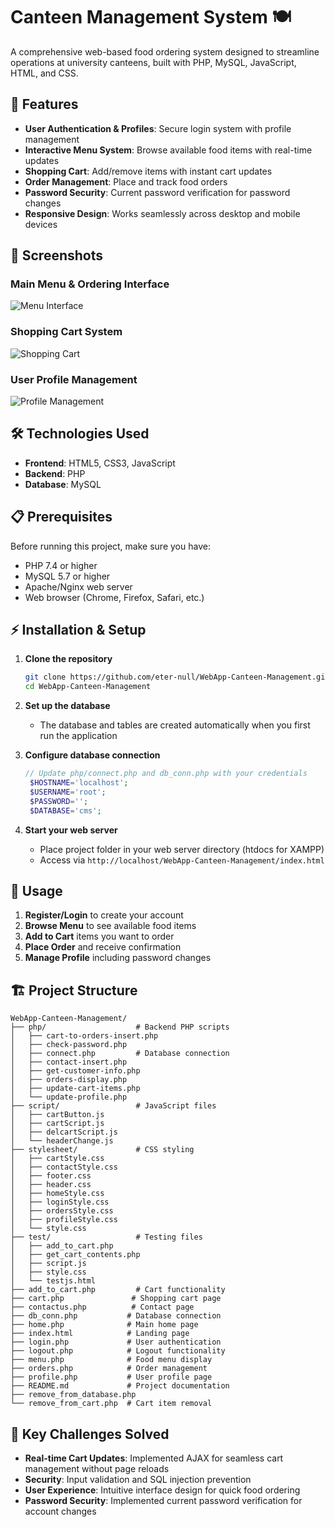 # Canteen Management System 🍽️

A comprehensive web-based food ordering system designed to streamline operations at university canteens, built with PHP, MySQL, JavaScript, HTML, and CSS.

## 🚀 Features

- **User Authentication & Profiles**: Secure login system with profile management
- **Interactive Menu System**: Browse available food items with real-time updates
- **Shopping Cart**: Add/remove items with instant cart updates
- **Order Management**: Place and track food orders
- **Password Security**: Current password verification for password changes
- **Responsive Design**: Works seamlessly across desktop and mobile devices


## 📸 Screenshots

### Main Menu & Ordering Interface
![Menu Interface](screenshots/localhost_webapp_Project_w%20Database_Canteen-Management-db-v1_home.php.png)

### Shopping Cart System
![Shopping Cart](screenshots/localhost_webapp_Project_w%20Database_Canteen-Management-db-v1_cart.php.png)

### User Profile Management
![Profile Management](screenshots/localhost_webapp_Project_w%20Database_Canteen-Management-db-v1_profile.php.png)


## 🛠️ Technologies Used

- **Frontend**: HTML5, CSS3, JavaScript
- **Backend**: PHP
- **Database**: MySQL


## 📋 Prerequisites

Before running this project, make sure you have:

- PHP 7.4 or higher
- MySQL 5.7 or higher
- Apache/Nginx web server
- Web browser (Chrome, Firefox, Safari, etc.)

## ⚡ Installation & Setup

1. **Clone the repository**
   ```bash
   git clone https://github.com/eter-null/WebApp-Canteen-Management.git
   cd WebApp-Canteen-Management
   ```

2. **Set up the database**
   - The database and tables are created automatically when you first run the application


3. **Configure database connection**
   ```php
   // Update php/connect.php and db_conn.php with your credentials
    $HOSTNAME='localhost';
    $USERNAME='root';
    $PASSWORD='';
    $DATABASE='cms';
   ```

4. **Start your web server**
   - Place project folder in your web server directory (htdocs for XAMPP)
   - Access via `http://localhost/WebApp-Canteen-Management/index.html`

## 📱 Usage


1. **Register/Login** to create your account
2. **Browse Menu** to see available food items
3. **Add to Cart** items you want to order
4. **Place Order** and receive confirmation
5. **Manage Profile** including password changes


## 🏗️ Project Structure

```
WebApp-Canteen-Management/
├── php/                    # Backend PHP scripts
│   ├── cart-to-orders-insert.php
│   ├── check-password.php
│   ├── connect.php         # Database connection
│   ├── contact-insert.php
│   ├── get-customer-info.php
│   ├── orders-display.php
│   ├── update-cart-items.php
│   └── update-profile.php
├── script/                 # JavaScript files
│   ├── cartButton.js
│   ├── cartScript.js
│   ├── delcartScript.js
│   └── headerChange.js
├── stylesheet/             # CSS styling
│   ├── cartStyle.css
│   ├── contactStyle.css
│   ├── footer.css
│   ├── header.css
│   ├── homeStyle.css
│   ├── loginStyle.css
│   ├── ordersStyle.css
│   ├── profileStyle.css
│   └── style.css
├── test/                   # Testing files
│   ├── add_to_cart.php
│   ├── get_cart_contents.php
│   ├── script.js
│   ├── style.css
│   └── testjs.html
├── add_to_cart.php         # Cart functionality
├── cart.php               # Shopping cart page
├── contactus.php          # Contact page
├── db_conn.php           # Database connection
├── home.php              # Main home page
├── index.html            # Landing page
├── login.php             # User authentication
├── logout.php            # Logout functionality
├── menu.php              # Food menu display
├── orders.php            # Order management
├── profile.php           # User profile page
├── README.md             # Project documentation
├── remove_from_database.php
└── remove_from_cart.php  # Cart item removal
```

## 🎯 Key Challenges Solved

- **Real-time Cart Updates**: Implemented AJAX for seamless cart management without page reloads
- **Security**: Input validation and SQL injection prevention
- **User Experience**: Intuitive interface design for quick food ordering
- **Password Security**: Implemented current password verification for account changes



